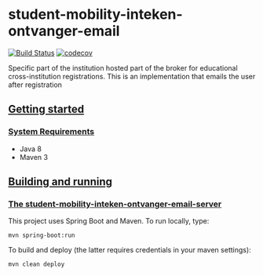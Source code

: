 # student-mobility-inteken-ontvanger-email
[![Build Status](https://github.com/SURFnet/student-mobility-inteken-ontvanger-email/actions/workflows/maven.yml/badge.svg)](https://github.com/SURFnet/student-mobility-inteken-ontvanger-email/actions/workflows/maven.yml/badge.svg)
[![codecov](https://codecov.io/gh/SURFnet/student-mobility-inteken-ontvanger-email/branch/main/graph/badge.svg)](https://codecov.io/gh/SURFnet/student-mobility-inteken-ontvanger-email)

Specific part of the institution hosted part of the broker for educational cross-institution registrations. 
This is an implementation that emails the user after registration 

## [Getting started](#getting-started)

### [System Requirements](#system-requirements)

- Java 8
- Maven 3

## [Building and running](#building-and-running)

### [The student-mobility-inteken-ontvanger-email-server](#student-mobility-inteken-ontvanger-email-server)

This project uses Spring Boot and Maven. To run locally, type:

```
mvn spring-boot:run
```

To build and deploy (the latter requires credentials in your maven settings):

`mvn clean deploy`
